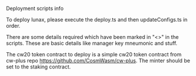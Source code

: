 Deployment scripts info

To deploy lunax, please execute the deploy.ts and then updateConfigs.ts in order. 

There are some details required which have been marked in "<>" in the scripts. These are basic details like manager key mneumonic and stuff.

The cw20 token contract to deploy is a simple cw20 token contract from cw-plus repo https://github.com/CosmWasm/cw-plus. The minter should be set to the staking contract.